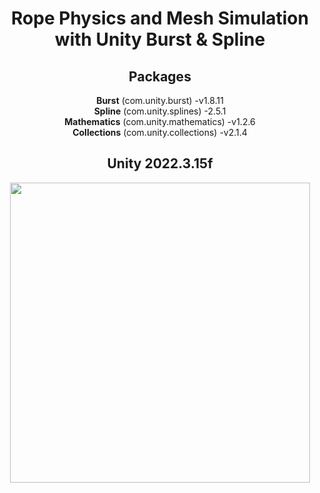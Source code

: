 <div align="center">
<h1>Rope Physics and Mesh Simulation with Unity Burst & Spline</h1>
<h2>Packages</h2>
<b>Burst</b> (com.unity.burst) -v1.8.11
<br/>
<b>Spline</b> (com.unity.splines) -2.5.1
<br/>
<b>Mathematics</b> (com.unity.mathematics) -v1.2.6
<br/>
<b>Collections</b> (com.unity.collections) -v2.1.4
<h2>Unity 2022.3.15f</h2>
  
<img height="480" src="https://github.com/doguknyldz/Burst-Rope/assets/57988279/5d046aac-1acc-4d3a-94d7-6d225f10565b">
</div align="center">
